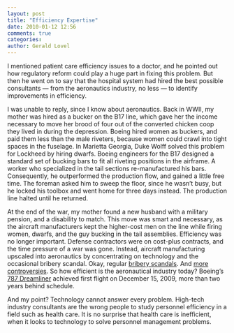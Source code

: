 ```yaml
---
layout: post
title: "Efficiency Expertise"
date: 2010-01-12 12:56
comments: true
categories: 
author: Gerald Lovel
---
```

I mentioned patient care efficiency issues to a doctor, and he pointed out how regulatory reform could play a huge part in fixing this problem. But then he went on to say that the hospital system had hired the best possible consultants — from the aeronautics industry, no less — to identify improvements in efficiency.

I was unable to reply, since I know about aeronautics. Back in WWII, my mother was hired as a bucker on the B17 line, which gave her the income necessary to move her brood of four out of the converted chicken coop they lived in during the depression. Boeing hired women as buckers, and paid them less than the male riveters, because women could crawl into tight spaces in the fuselage. In Marietta Georgia, Duke Wolff solved this problem for Lockheed by hiring dwarfs. Boeing engineers for the B17 designed a standard set of bucking bars to fit all riveting positions in the airframe. A worker who specialized in the tail sections re-manufactured his bars. Consequently, he outperformed the production flow, and gained a little free time. The foreman asked him to sweep the floor, since he wasn’t busy, but he locked his toolbox and went home for three days instead. The production line halted until he returned.

At the end of the war, my mother found a new husband with a military pension, and a disability to match. This move was smart and necessary, as the aircraft manufacturers kept the higher-cost men on the line while firing women, dwarfs, and the guy bucking in the tail assemblies. Efficiency was no longer important. Defense contractors were on cost-plus contracts, and the time pressure of a war was gone. Instead, aircraft manufacturing upscaled into aeronautics by concentrating on technology and the occasional bribery scandal. Okay, regular [bribery scandals](http://en.wikipedia.org/wiki/Lockheed_bribery_scandals). And [more controversies](http://en.wikipedia.org/wiki/Boeing#Unethical_conduct). So how efficient is the aeronautical industry today? Boeing’s [787 Dreamliner](http://en.wikipedia.org/wiki/Boeing_787) achieved first flight on December 15, 2009, more than two years behind schedule.

And my point? Technology cannot answer every problem. High-tech industry consultants are the wrong people to study personnel efficiency in a field such as health care. It is no surprise that health care is inefficient, when it looks to technology to solve personnel management problems.